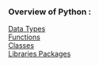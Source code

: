 ### Overview of Python :

[Data Types](DataTypes/notes.md)  
[Functions](functions.md)  
[Classes](class.md)  
[Libraries Packages](libraries.md)  
